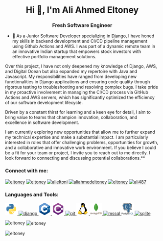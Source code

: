 <h1 align="center">Hi 👋, I'm Ali Ahmed Eltoney</h1>
<h3 align="center">Fresh Software Engineer</h3>


- 🌱 As a Junior Software Developer specializing in Django, I have honed my skills in backend development and CI/CD pipeline management using Github Actions and AWS. I was part of a dynamic remote team in an innovative Indian startup that empowers stock investors with effective portfolio management solutions.

Over this project, I have not only deepened my knowledge of Django, AWS, and Digital Ocean but also expanded my repertoire with Java and Javascript. My responsibilities have ranged from developing new functionalities in Django applications and ensuring code quality through rigorous testing to troubleshooting and resolving complex bugs. I take pride in my proactive involvement in managing the CI/CD process via GitHub Actions and AWS servers, which has significantly optimized the efficiency of our software development lifecycle.

Driven by a constant thirst for learning and a keen eye for detail, I aim to bring value to teams that champion innovation, collaboration, and excellence in software development.

I am currently exploring new opportunities that allow me to further expand my technical expertise and make a substantial impact. I am particularly interested in roles that offer challenging problems, opportunities for growth, and a collaborative and innovative work environment. If you believe I could be a fit for your team or project, I invite you to reach out to me directly. I look forward to connecting and discussing potential collaborations.**

<h3 align="left">Connect with me:</h3>
<p align="left">
<a href="https://linkedin.com/in/eltoney" target="blank"><img align="center" src="https://raw.githubusercontent.com/rahuldkjain/github-profile-readme-generator/master/src/images/icons/Social/linked-in-alt.svg" alt="eltoney" height="30" width="40" /></a>
<a href="https://www.leetcode.com/eltoney" target="blank"><img align="center" src="https://raw.githubusercontent.com/rahuldkjain/github-profile-readme-generator/master/src/images/icons/Social/leet-code.svg" alt="eltoney" height="30" width="40" /></a>
<a href="https://fb.com/alieltoni" target="blank"><img align="center" src="https://raw.githubusercontent.com/rahuldkjain/github-profile-readme-generator/master/src/images/icons/Social/facebook.svg" alt="alieltoni" height="30" width="40" /></a>
<a href="https://www.hackerrank.com/aliahmedeltoney" target="blank"><img align="center" src="https://raw.githubusercontent.com/rahuldkjain/github-profile-readme-generator/master/src/images/icons/Social/hackerrank.svg" alt="aliahmedeltoney" height="30" width="40" /></a>
<a href="https://codeforces.com/profile/eltoney" target="blank"><img align="center" src="https://raw.githubusercontent.com/rahuldkjain/github-profile-readme-generator/master/src/images/icons/Social/codeforces.svg" alt="eltoney" height="30" width="40" /></a>
<a href="https://www.hackerearth.com/ali487" target="blank"><img align="center" src="https://raw.githubusercontent.com/rahuldkjain/github-profile-readme-generator/master/src/images/icons/Social/hackerearth.svg" alt="ali487" height="30" width="40" /></a>
</p>

<h3 align="left">Languages and Tools:</h3>
<p align="left"> 
<a href="https://www.python.org" target="_blank" rel="noreferrer"> <img src="https://raw.githubusercontent.com/devicons/devicon/master/icons/python/python-original.svg" alt="python" width="40" height="40"/> </a> 
<a href="https://www.djangoproject.com/" target="_blank" rel="noreferrer"> <img src="https://cdn.worldvectorlogo.com/logos/django.svg" alt="django" width="40" height="40"/> </a>
<a href="https://www.w3schools.com/cpp/" target="_blank" rel="noreferrer"> <img src="https://raw.githubusercontent.com/devicons/devicon/master/icons/cplusplus/cplusplus-original.svg" alt="cplusplus" width="40" height="40"/> </a> <a href="https://www.w3schools.com/cs/" target="_blank" rel="noreferrer"> <img src="https://raw.githubusercontent.com/devicons/devicon/master/icons/csharp/csharp-original.svg" alt="csharp" width="40" height="40"/> </a>  <a href="https://git-scm.com/" target="_blank" rel="noreferrer"> <img src="https://www.vectorlogo.zone/logos/git-scm/git-scm-icon.svg" alt="git" width="40" height="40"/> </a> <a href="https://www.linux.org/" target="_blank" rel="noreferrer"> <img src="https://raw.githubusercontent.com/devicons/devicon/master/icons/linux/linux-original.svg" alt="linux" width="40" height="40"/> </a> <a href="https://www.mongodb.com/" target="_blank" rel="noreferrer"> <img src="https://raw.githubusercontent.com/devicons/devicon/master/icons/mongodb/mongodb-original-wordmark.svg" alt="mongodb" width="40" height="40"/> </a> <a href="https://www.microsoft.com/en-us/sql-server" target="_blank" rel="noreferrer"> <img src="https://www.svgrepo.com/show/303229/microsoft-sql-server-logo.svg" alt="mssql" width="40" height="40"/> </a> <a href="https://www.postgresql.org" target="_blank" rel="noreferrer"> <img src="https://raw.githubusercontent.com/devicons/devicon/master/icons/postgresql/postgresql-original-wordmark.svg" alt="postgresql" width="40" height="40"/> </a> <a href="https://www.sqlite.org/" target="_blank" rel="noreferrer"> <img src="https://www.vectorlogo.zone/logos/sqlite/sqlite-icon.svg" alt="sqlite" width="40" height="40"/> </a> </p>

<p><img align="left" src="https://github-readme-stats.vercel.app/api/top-langs?username=eltoney&show_icons=true&locale=en&layout=compact" alt="eltoney" /></p>

<p>&nbsp;<img align="center" src="https://github-readme-stats.vercel.app/api?username=eltoney&show_icons=true&locale=en" alt="eltoney" /></p>

<p><img align="center" src="https://github-readme-streak-stats.herokuapp.com/?user=eltoney&" alt="eltoney" /></p>
